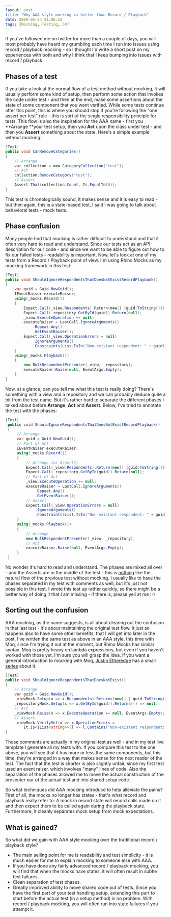 ```yaml
---
layout: post
title: "Why AAA style mocking is better than Record / Playback"
date: 2009-05-24 21:06:52
tags: [Mocking, Testing, C#]
---
```


If you've followed me on twitter for more than a couple of days, you will most probably have heard my grumbling each time I run into issues using record / playback mocking - so I thought I'd write a short post on my experiences with both and why I think that I keep bumping into issues with record / playback.
 
## Phases of a test
 
If you take a look at the normal flow of a test method without mocking, it will usually perform some kind of setup, then perform some action that invokes the code under test - and then at the end, make some assertions about the state of some component that you want verified. While some tests continue after this point, this is where you should stop if you're following the "one assert per test" rule - this is sort of the single responsibility principle for tests. This flow is also the inspiration for the AAA name - first you **Arrange **your test setup, then you **Act** upon the class under test - and then you **Assert** something about the state. Here's a simple example without mocking:
 
``` csharp
[Test]
public void CanRemoveCategories()
{
    // Arrange
    var collection = new CategoryCollection("test");
    // Act
    collection.RemoveCategory("test");
    // Assert
    Assert.That(collection.Count, Is.EqualTo(0));
}
```
This test is chronologically sound, it makes sense and it is easy to read - but then again, this is a state-based test, I said I was going to talk about behavioral tests - mock tests.

## Phase confusion

Many people find that mocking is rather difficult to understand and that it often very hard to read and understand. Since our tests act as an API-description for our code - and since we want to be able to figure out how to fix our failed tests - readability is important. Now, let's look at one of my tests from a Record / Playback point of view. I'm using Rhino Mocks as my mocking framework in this test:

``` csharp
[Test]
public void ShouldIgnoreRespondentsThatDoesNotExistRecordPlayback()
{
    var guid = Guid.NewGuid();
    IEventRaiser executeRaiser;
    using(_mocks.Record())
    {
        Expect.Call(_view.Respondents).Return(new[] {guid.ToString()});
        Expect.Call(_repository.GetById(guid)).Return(null);
        _view.ExecuteOperation += null;
        executeRaiser = LastCall.IgnoreArguments()
            .Repeat.Any()
            .GetEventRaiser();
        Expect.Call(_view.OperationErrors = null)
            .IgnoreArguments()
            .Constraints(List.IsIn("Non-existant respondent: " + guid));
    }
    using(_mocks.Playback())
    {
        new BulkRespondentPresenter(_view, _repository);
        executeRaiser.Raise(null, EventArgs.Empty);
    }
}
```

Now, at a glance, can you tell me what this test is really doing? There's something with a view and a repository and we can probably deduce quite a bit from the test name. But it's rather hard to separate the different phases I talked about before **Arrange**, **Act** and **Assert**. Below, I've tried to annotate the test with the phases:

``` csharp
[Test]
 public void ShouldIgnoreRespondentsThatDoesNotExistRecordPlayback()
 {
     // Arrange
     var guid = Guid.NewGuid();
     // Part of Act
     IEventRaiser executeRaiser;
     using(_mocks.Record())
     {
         // Arrange (or Assert?)
         Expect.Call(_view.Respondents).Return(new[] {guid.ToString()});
         Expect.Call(_repository.GetById(guid)).Return(null);
         // Part of Act
         _view.ExecuteOperation += null;
         executeRaiser = LastCall.IgnoreArguments()
             .Repeat.Any()
             .GetEventRaiser();
         // Assert
         Expect.Call(_view.OperationErrors = null)
             .IgnoreArguments()
             .Constraints(List.IsIn("Non-existant respondent: " + guid));
     }
     using(_mocks.Playback())
     {
         // Arrange
         new BulkRespondentPresenter(_view, _repository);
         // Act
         executeRaiser.Raise(null, EventArgs.Empty);
     }
 }
```

No wonder it's hard to read and understand. The phases are mixed all over - and the Asserts are in the middle of the test - this is <u>nothing</u> like the natural flow of the previous test without mocking. I usually like to have the phases separated in my test with comments as well, but it's just not possible in this test. I wrote this test up rather quickly, so there might be a better way of doing it that I am missing - if there is, please yell at me :-)

## Sorting out the confusion

AAA mocking, as the name suggests, is all about clearing out the confusion in that last test - it's about maintaining the original test flow. It just so happens also to have some other benefits, that I will get into later in the post. I've written the same test as above in an AAA style, this time with Moq, since I'm trying it out at the moment, but Rhino Mocks has similar syntax. Moq is pretty heavy on lambda expressions, but even if you haven't worked with those yet, I'm sure you will grasp the idea. If you want a general introduction to mocking with Moq, [Justin Etheredge](http://www.codethinked.com/) has a small [series](http://www.codethinked.com/post/2009/03/13/Beginning-Mocking-With-Moq-3-Part-1.aspx) about it.

``` csharp
[Test]
public void ShouldIgnoreRespondentsThatDoesNotExist()
{
    // Arrange
    var guid = Guid.NewGuid();
    _viewMock.Setup(x => x.Respondents).Returns(new[] { guid.ToString() });
    _repositoryMock.Setup(x => x.GetById(guid)).Returns(() => null);
    // Act
    _viewMock.Raise(x => x.ExecuteOperation += null, EventArgs.Empty);
    // Assert
    _viewMock.VerifySet(x => x.OperationErrors =
        It.Is<IList<string>>(l => l.Contains("Non-existant respondent: "+guid)));
}
```

Those comments are actually in my original test as well - and in my test live template I generate all my tests with. If you compare this test to the one above, you will see that it has more or less the same components, but this time, they're arranged in a way that makes sense for the next reader of the test. The fact that the test is shorter is also slightly unfair, since my first test used an event raiser, which involves "many" lines of code. Also the separation of the phases allowed me to move the actual construction of the presenter our of the actual test and into shared setup code.

So what techniques did AAA mocking introduce to help alleviate the pains? First of all, the mocks no longer has states - that's what record and playback really refer to: A mock in record state will record calls made on it and then expect them to be called again during the playback state. Furthermore, it cleanly separates mock setup from mock expectations.

## What is gained?

So what did we gain with AAA style mocking over the traditional record / playback style? 

- The main selling point for me is readability and test simplicity - it is much easier for me to explain mocking to someone else with AAA. 
- If you have done any fairly advanced record / playback mocking, you will find that when the mocks have states, it will often result in subtle test failures.
- Clean separation of test phases.
- Greatly improved ability to move shared code out of tests. Since you have the first part of your test handling setup, extending this part to start before the actual test (in a setup method) is no problem. With record / playback mocking, you will often run into state failures if you attempt it.
